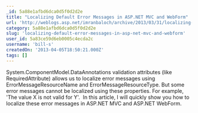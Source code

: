 ```yaml
---
_id: 5a88e1afbd6dca0d5f0d2d2e
title: "Localizing Default Error Messages in ASP.NET MVC and WebForm"
url: 'http://weblogs.asp.net/imranbaloch/archive/2013/03/31/localizing-default-error-messages-in-asp-net-mvc-and-web-form.aspx'
category: 5a88e1afbd6dca0d5f0d2d2e
slug: 'localizing-default-error-messages-in-asp-net-mvc-and-webform'
user_id: 5a83ce59d6eb0005c4ecda2c
username: 'bill-s'
createdOn: '2013-04-05T18:50:21.000Z'
tags: []
---
```


<div>System.ComponentModel.DataAnnotations validation attributes (like RequiredAttribute) allows us to localize error messages using ErrorMessageResourceName and ErrorMessageResourceType. But some error messages cannot be localized using these properties. For example, 'The value X is not valid for Y'.  In this article, I will quickly show you how to localize these error messages in ASP.NET MVC and ASP.NET WebForm.</div>
